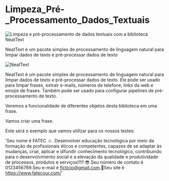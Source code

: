 # Limpeza_Pré-_Processamento_Dados_Textuais

![Limpeza e pré-processamento de dados textuais com a biblioteca NeatText](https://user-images.githubusercontent.com/72530507/137633609-467a4245-4430-4171-a359-e068340b13bd.png)





NeatText é um pacote simples de processamento de linguagem natural para limpar dados de texto e pré-processar dados de texto



![NeatText](https://user-images.githubusercontent.com/72530507/142779989-845ba8d4-745f-4dcf-beaf-e73a4121b336.jpg)

NeatText é um pacote simples de processamento de linguagem natural para limpar dados de texto e pré-processar dados de texto. Ele pode ser usado para limpar frases, extrair e-mails, números de telefone, links da web e emojis de frases. Também pode ser usado para configurar pipelines de pré-processamento de texto.

Veremos a funcionalidade de diferentes objetos desta biblioteca em uma frase.

Vamos criar uma frase.

Este será o exemplo que vamos utilizar para os nossos testes:

'Seu nome é FATEC ☺️. Desenvolver educação tecnológica por meio da formação de profissionais éticos e competentes, capazes de se adaptar às mudanças, criar, aplicar e difundir conhecimento tecnológico, contribuindo para o desenvolvimento social e a elevação da qualidade e produtividade de processos, produtos e serviços!!!!! 😎.Seu número de contato é 0123456789.Seu e-mail é ficticio@gmail.com.👀Seu site é https://www.fatecour.com/'

